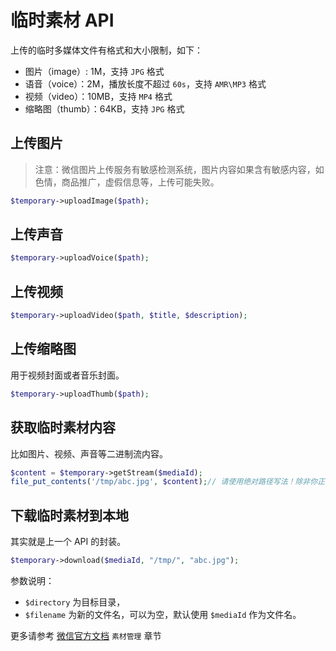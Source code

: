 # 临时素材 API

上传的临时多媒体文件有格式和大小限制，如下：

- 图片（image）: 1M，支持 `JPG` 格式
- 语音（voice）：2M，播放长度不超过 `60s`，支持 `AMR\MP3` 格式
- 视频（video）：10MB，支持 `MP4` 格式
- 缩略图（thumb）：64KB，支持 `JPG` 格式

## 上传图片

> 注意：微信图片上传服务有敏感检测系统，图片内容如果含有敏感内容，如色情，商品推广，虚假信息等，上传可能失败。

```php
$temporary->uploadImage($path);
```

## 上传声音

```php
$temporary->uploadVoice($path);
```

## 上传视频

```php
$temporary->uploadVideo($path, $title, $description);
```

## 上传缩略图

用于视频封面或者音乐封面。

```php
$temporary->uploadThumb($path);
```

## 获取临时素材内容

比如图片、视频、声音等二进制流内容。

```php
$content = $temporary->getStream($mediaId);
file_put_contents('/tmp/abc.jpg', $content);// 请使用绝对路径写法！除非你正确的理解了相对路径（好多人是没理解对的）！
```

## 下载临时素材到本地

其实就是上一个 API 的封装。

```php
$temporary->download($mediaId, "/tmp/", "abc.jpg");
```

参数说明：

  - `$directory` 为目标目录，
  - `$filename` 为新的文件名，可以为空，默认使用 `$mediaId` 作为文件名。


更多请参考 [微信官方文档](http://mp.weixin.qq.com/wiki) `素材管理` 章节